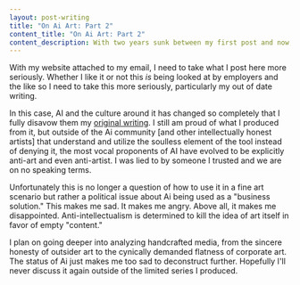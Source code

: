 ```yaml
---
layout: post-writing
title: "On Ai Art: Part 2"
content_title: "On Ai Art: Part 2"
content_description: With two years sunk between my first post and now, a lot has changed. Ai is dead. The community is to blame.
---
```


With my website attached to my email, I need to take what I post here more seriously. Whether I like it or not this *is* being looked at by employers and the like so I need to take this more seriously, particularly my out of date writing.

In this case, AI and the culture around it has changed so completely that I fully disavow them my <a href="/library/structuredWriting/On-Ai-Art.html">original writing</a>. I still am proud of what I produced from it, but outside of the Ai  community [and other intellectually honest artists] that understand and utilize the soulless element of the tool instead of denying it, the most vocal proponents of AI have evolved to be explicitly anti-art and even anti-artist. I was lied to by someone I trusted and we are on no speaking terms.

Unfortunately this is no longer a question of how to use it in a fine art scenario but rather a political issue about Ai being used as a "business solution." This makes me sad. It makes me angry. Above all, it makes me disappointed. Anti-intellectualism is determined to kill the idea of art itself in favor of empty "content."

I plan on going deeper into analyzing handcrafted media, from the sincere honesty of outsider art to the cynically demanded flatness of corporate art. The status of Ai just makes me too sad to deconstruct further. Hopefully I'll never discuss it again outside of the limited series I produced.